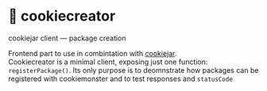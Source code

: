 # 🍪 cookiecreator
cookiejar client — package creation

Frontend part to use in combintation with [cookiejar](https://github.com/BenMann/cookiejar).   
Cookiecreator is a minimal client, exposing just one function: `registerPackage()`. Its only purpose is to deomnstrate how packages can be registered with cookiemonster and to test responses and `statusCode`
